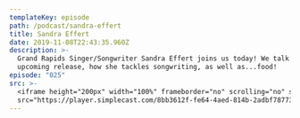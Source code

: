 ```yaml
---
templateKey: episode
path: /podcast/sandra-effert
title: Sandra Effert
date: 2019-11-08T22:43:35.960Z
description: >-
  Grand Rapids Singer/Songwriter Sandra Effert joins us today! We talk about her
  upcoming release, how she tackles songwriting, as well as...food!
episode: "025"
src: >-
  <iframe height="200px" width="100%" frameborder="no" scrolling="no" seamless
  src="https://player.simplecast.com/8bb3612f-fe64-4aed-814b-2adbf78773b0?dark=false"></iframe>
---
```

